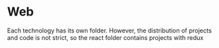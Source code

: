 # Web

Each technology has its own folder. However, the distribution of projects and code is not strict, so the react folder contains projects with redux
